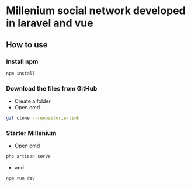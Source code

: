 # Millenium social network developed in laravel and vue

## How to use

### Install npm

```sh
npm install
```

### Download the files from GitHub

- Create a folder
- Open cmd
```sh
git clone --repositorie-link
```

### Starter Millenium

- Open cmd
```sh
php artisan serve
```
- and
```sh
npm run dev
```
